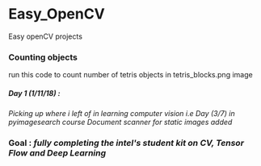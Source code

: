 # Easy_OpenCV
Easy openCV projects


### Counting objects
run this code to count number of tetris objects in tetris_blocks.png image
    
##### Day 1 (1/11/18) :
*Picking up where i left of in learning computer vision i.e Day (3/7) in pyimagesearch course*
*Document scanner for static images added*


### Goal : *fully completing the intel's student kit on CV, Tensor Flow and Deep Learning*
